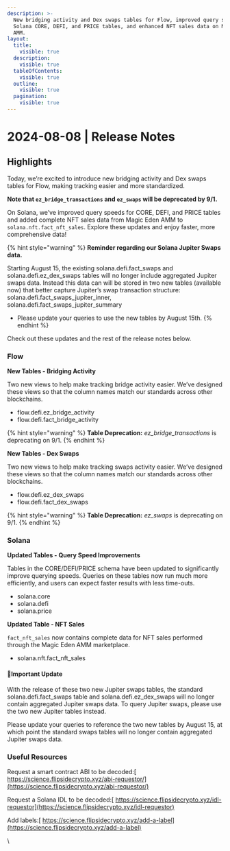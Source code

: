 ```yaml
---
description: >-
  New bridging activity and Dex swaps tables for Flow, improved query speeds for
  Solana CORE, DEFI, and PRICE tables, and enhanced NFT sales data on Magic Eden
  AMM.
layout:
  title:
    visible: true
  description:
    visible: true
  tableOfContents:
    visible: true
  outline:
    visible: true
  pagination:
    visible: true
---
```


# 2024-08-08 | Release Notes

## Highlights

Today, we’re excited to introduce new bridging activity and Dex swaps tables for Flow, making tracking easier and more standardized.&#x20;

**Note that `ez_bridge_transactions` and `ez_swaps` will be deprecated by 9/1.**&#x20;

On Solana, we’ve improved query speeds for CORE, DEFI, and PRICE tables and added complete NFT sales data from Magic Eden AMM to `solana.nft.fact_nft_sales`. Explore these updates and enjoy faster, more comprehensive data!

{% hint style="warning" %}
**Reminder regarding our Solana Jupiter Swaps data.**&#x20;

Starting August 15, the existing solana.defi.fact\_swaps and solana.defi.ez\_dex\_swaps tables will no longer include aggregated Jupiter swaps data. Instead this data can will be stored in two new tables (available now) that better capture Jupiter’s swap transaction structure: solana.defi.fact\_swaps\_jupiter\_inner, solana.defi.fact\_swaps\_jupiter\_summary

* Please update your queries to use the new tables by August 15th.
{% endhint %}

Check out these updates and the rest of the release notes below.

### Flow

**New Tables - Bridging Activity**

Two new views to help make tracking bridge activity easier. We’ve designed these views so that the column names match our standards across other blockchains.

* flow.defi.ez\_bridge\_activity&#x20;
* flow.defi.fact\_bridge\_activity

{% hint style="warning" %}
**Table Deprecation:** _ez\_bridge\_transactions_ is deprecating on 9/1.
{% endhint %}

**New Tables - Dex Swaps**

Two new views to help make tracking swaps activity easier. We’ve designed these views so that the column names match our standards across other blockchains.

* flow.defi.ez\_dex\_swaps&#x20;
* flow.defi.fact\_dex\_swaps

{% hint style="warning" %}
**Table Deprecation:** _ez\_swaps_ is deprecating on 9/1.
{% endhint %}

### Solana

**Updated Tables - Query Speed Improvements**

Tables in the CORE/DEFI/PRICE schema have been updated to significantly improve querying speeds. Queries on these tables now run much more efficiently, and users can expect faster results with less time-outs.

* solana.core
* solana.defi
* solana.price

**Updated Table - NFT Sales**

`fact_nft_sales` now contains complete data for NFT sales performed through the Magic Eden AMM marketplace.

* solana.nft.fact\_nft\_sales

#### 🚨Important Update

With the release of these two new Jupiter swaps tables, the standard solana.defi.fact\_swaps table and solana.defi.ez\_dex\_swaps will no longer contain aggregated Jupiter swaps data. To query Jupiter swaps, please use the two new Jupiter tables instead.

Please update your queries to reference the two new tables by August 15, at which point the standard swaps tables will no longer contain aggregated Jupiter swaps data.

### Useful Resources

Request a smart contract ABI to be decoded:[ https://science.flipsidecrypto.xyz/abi-requestor/](https://science.flipsidecrypto.xyz/abi-requestor/)

Request a Solana IDL to be decoded:[ https://science.flipsidecrypto.xyz/idl-requestor](https://science.flipsidecrypto.xyz/idl-requestor)

Add labels:[ https://science.flipsidecrypto.xyz/add-a-label](https://science.flipsidecrypto.xyz/add-a-label)

\
